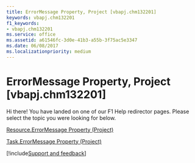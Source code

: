```yaml
---
title: ErrorMessage Property, Project [vbapj.chm132201]
keywords: vbapj.chm132201
f1_keywords:
- vbapj.chm132201
ms.service: office
ms.assetid: a61546fc-3d0e-41b3-a55b-3f75ac5e3347
ms.date: 06/08/2017
ms.localizationpriority: medium
---
```



# ErrorMessage Property, Project [vbapj.chm132201]

Hi there! You have landed on one of our F1 Help redirector pages. Please select the topic you were looking for below.

[Resource.ErrorMessage Property (Project)](https://msdn.microsoft.com/library/cb78732f-8c9c-df97-b6bc-c4eb52f4bf16%28Office.15%29.aspx)

[Task.ErrorMessage Property (Project)](https://msdn.microsoft.com/library/1d7ded86-610e-77b4-202e-5416b536a737%28Office.15%29.aspx)

[!include[Support and feedback](~/includes/feedback-boilerplate.md)]